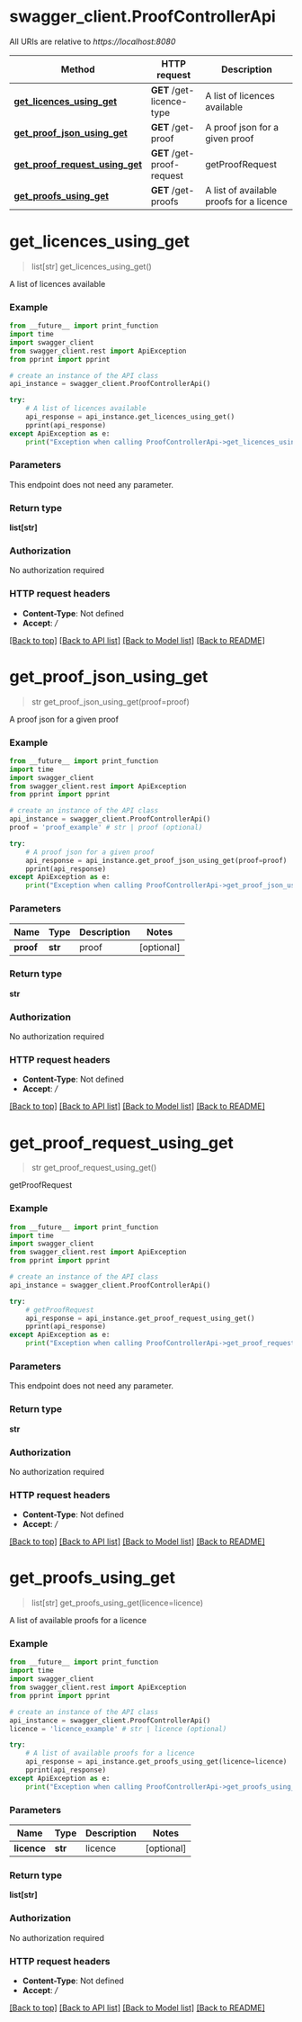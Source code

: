 # swagger_client.ProofControllerApi

All URIs are relative to *https://localhost:8080*

Method | HTTP request | Description
------------- | ------------- | -------------
[**get_licences_using_get**](ProofControllerApi.md#get_licences_using_get) | **GET** /get-licence-type | A list of licences available
[**get_proof_json_using_get**](ProofControllerApi.md#get_proof_json_using_get) | **GET** /get-proof | A proof json for a given proof
[**get_proof_request_using_get**](ProofControllerApi.md#get_proof_request_using_get) | **GET** /get-proof-request | getProofRequest
[**get_proofs_using_get**](ProofControllerApi.md#get_proofs_using_get) | **GET** /get-proofs | A list of available proofs for a licence


# **get_licences_using_get**
> list[str] get_licences_using_get()

A list of licences available

### Example
```python
from __future__ import print_function
import time
import swagger_client
from swagger_client.rest import ApiException
from pprint import pprint

# create an instance of the API class
api_instance = swagger_client.ProofControllerApi()

try:
    # A list of licences available
    api_response = api_instance.get_licences_using_get()
    pprint(api_response)
except ApiException as e:
    print("Exception when calling ProofControllerApi->get_licences_using_get: %s\n" % e)
```

### Parameters
This endpoint does not need any parameter.

### Return type

**list[str]**

### Authorization

No authorization required

### HTTP request headers

 - **Content-Type**: Not defined
 - **Accept**: */*

[[Back to top]](#) [[Back to API list]](../README.md#documentation-for-api-endpoints) [[Back to Model list]](../README.md#documentation-for-models) [[Back to README]](../README.md)

# **get_proof_json_using_get**
> str get_proof_json_using_get(proof=proof)

A proof json for a given proof

### Example
```python
from __future__ import print_function
import time
import swagger_client
from swagger_client.rest import ApiException
from pprint import pprint

# create an instance of the API class
api_instance = swagger_client.ProofControllerApi()
proof = 'proof_example' # str | proof (optional)

try:
    # A proof json for a given proof
    api_response = api_instance.get_proof_json_using_get(proof=proof)
    pprint(api_response)
except ApiException as e:
    print("Exception when calling ProofControllerApi->get_proof_json_using_get: %s\n" % e)
```

### Parameters

Name | Type | Description  | Notes
------------- | ------------- | ------------- | -------------
 **proof** | **str**| proof | [optional] 

### Return type

**str**

### Authorization

No authorization required

### HTTP request headers

 - **Content-Type**: Not defined
 - **Accept**: */*

[[Back to top]](#) [[Back to API list]](../README.md#documentation-for-api-endpoints) [[Back to Model list]](../README.md#documentation-for-models) [[Back to README]](../README.md)

# **get_proof_request_using_get**
> str get_proof_request_using_get()

getProofRequest

### Example
```python
from __future__ import print_function
import time
import swagger_client
from swagger_client.rest import ApiException
from pprint import pprint

# create an instance of the API class
api_instance = swagger_client.ProofControllerApi()

try:
    # getProofRequest
    api_response = api_instance.get_proof_request_using_get()
    pprint(api_response)
except ApiException as e:
    print("Exception when calling ProofControllerApi->get_proof_request_using_get: %s\n" % e)
```

### Parameters
This endpoint does not need any parameter.

### Return type

**str**

### Authorization

No authorization required

### HTTP request headers

 - **Content-Type**: Not defined
 - **Accept**: */*

[[Back to top]](#) [[Back to API list]](../README.md#documentation-for-api-endpoints) [[Back to Model list]](../README.md#documentation-for-models) [[Back to README]](../README.md)

# **get_proofs_using_get**
> list[str] get_proofs_using_get(licence=licence)

A list of available proofs for a licence

### Example
```python
from __future__ import print_function
import time
import swagger_client
from swagger_client.rest import ApiException
from pprint import pprint

# create an instance of the API class
api_instance = swagger_client.ProofControllerApi()
licence = 'licence_example' # str | licence (optional)

try:
    # A list of available proofs for a licence
    api_response = api_instance.get_proofs_using_get(licence=licence)
    pprint(api_response)
except ApiException as e:
    print("Exception when calling ProofControllerApi->get_proofs_using_get: %s\n" % e)
```

### Parameters

Name | Type | Description  | Notes
------------- | ------------- | ------------- | -------------
 **licence** | **str**| licence | [optional] 

### Return type

**list[str]**

### Authorization

No authorization required

### HTTP request headers

 - **Content-Type**: Not defined
 - **Accept**: */*

[[Back to top]](#) [[Back to API list]](../README.md#documentation-for-api-endpoints) [[Back to Model list]](../README.md#documentation-for-models) [[Back to README]](../README.md)

